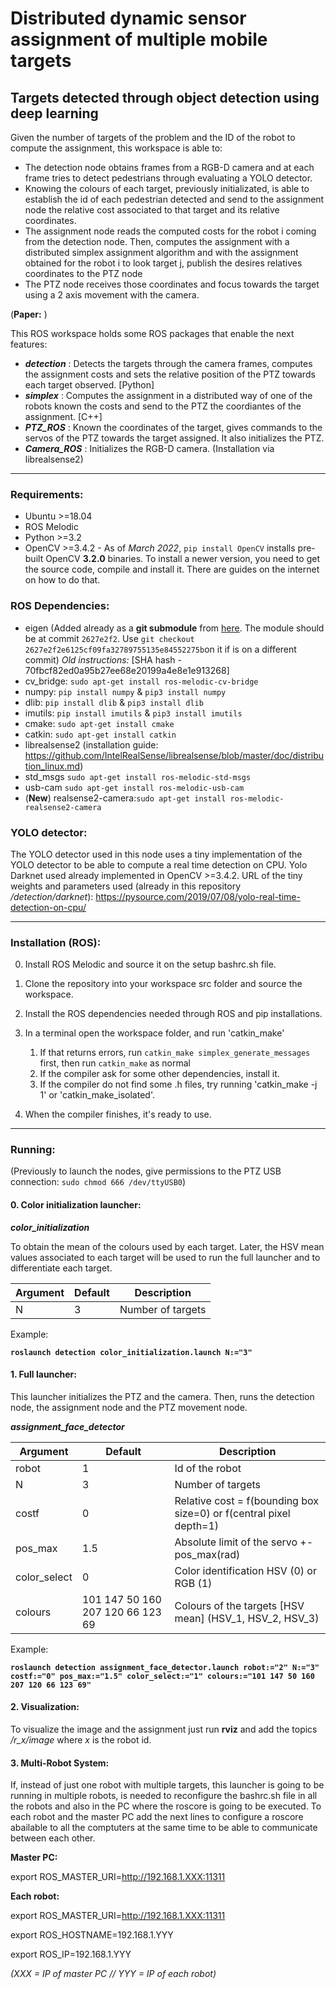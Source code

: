 # Distributed dynamic sensor assignment of multiple mobile targets
## Targets detected through object detection using deep learning

Given the number of targets of the problem and the ID of the robot to compute the assignment, this workspace is able to:
- The detection node obtains frames from a RGB-D camera and at each frame tries to detect pedestrians through evaluating a YOLO detector.
- Knowing the colours of each target, previously initializated, is able to establish the id of each pedestrian detected and send to the assignment node the relative cost associated to that target and its relative coordinates.
- The assignment node reads the computed costs for the robot i coming from the detection node. Then, computes the assignment with a distributed simplex assignment algorithm and with the assignment obtained for the robot i to look target j, publish the desires relatives coordinates to the PTZ node 
- The PTZ node receives those coordinates and focus towards the target using a 2 axis movement with the camera.

(**Paper:** )

This ROS workspace holds some ROS packages that enable the next features:

* _**detection**_ : Detects the targets through the camera frames, computes the assignment costs and sets the relative position of the PTZ towards each target observed. [Python]
* _**simplex**_ : Computes the assignment in a distributed way of one of the robots known the costs and send to the PTZ the coordiantes of the assignment. [C++]
* _**PTZ_ROS**_ : Known the coordinates of the target, gives commands to the servos of the PTZ towards the target assigned. It also initializes the PTZ.
* _**Camera_ROS**_ : Initializes the RGB-D camera. (Installation via librealsense2)

---

### Requirements:

* Ubuntu >=18.04
* ROS Melodic
* Python >=3.2
* OpenCV >=3.4.2 - As of *March 2022*, `pip install OpenCV` installs pre-built OpenCV __3.2.0__ binaries. To install a newer version, you need to get the source code, compile and install it. There are guides on the internet on how to do that.

### ROS Dependencies:

* eigen (Added already as a **git submodule** from [here](https://gitlab.com/libeigen/eigen). The module should be at commit `2627e2f2`. Use `git checkout 2627e2f2e6125cf09fa32789755135e84552275b`on it if is on a different commit)
*Old instructions:* [SHA hash - 70fbcf82ed0a95b27ee68e20199a4e8e1e913268]
* cv_bridge: `sudo apt-get install ros-melodic-cv-bridge`
* numpy: `pip install numpy` & `pip3 install numpy`
* dlib: `pip install dlib` & `pip3 install dlib`
* imutils: `pip install imutils` & `pip3 install imutils`
* cmake: `sudo apt-get install cmake`
* catkin: `sudo apt-get install catkin`
* librealsense2 (installation guide: https://github.com/IntelRealSense/librealsense/blob/master/doc/distribution_linux.md)
* std_msgs `sudo apt-get install ros-melodic-std-msgs`
* usb-cam `sudo apt-get install ros-melodic-usb-cam`
* (**New**) realsense2-camera:`sudo apt-get install ros-melodic-realsense2-camera`

### YOLO detector:
The YOLO detector used in this node uses a tiny implementation of the YOLO detector to be able to compute a real time detection on CPU. 
Yolo Darknet used already implemented in OpenCV >=3.4.2.
URL of the tiny weights and parameters used (already in this repository */detection/darknet*): https://pysource.com/2019/07/08/yolo-real-time-detection-on-cpu/

---

### Installation (ROS):

0. Install ROS Melodic and source it on the setup bashrc.sh file.
1. Clone the repository into your workspace src folder and source the workspace.
2. Install the ROS dependencies needed through ROS and pip installations.
3. In a terminal open the workspace folder, and run 'catkin_make'
   1. If that returns errors, run `catkin_make simplex_generate_messages` first, then run `catkin_make` as normal
   2. If the compiler ask for some other dependencies, install it.
   3. If the compiler do not find some .h files, try running 'catkin_make -j 1' or 'catkin_make_isolated'.

4. When the compiler finishes, it's ready to use.

---

### Running:

(Previously to launch the nodes, give permissions to the PTZ USB connection: `sudo chmod 666 /dev/ttyUSB0`)

#### 0. Color initialization launcher:

_**color_initialization**_

To obtain the mean of the colours used by each target. Later, the HSV mean values associated to each target will be used to run the full launcher and to differentiate each target.

Argument | Default | Description
------------ | ------------- | -------------
N | 3 | Number of targets

Example:

**`roslaunch detection color_initialization.launch N:="3"`**

#### 1. Full launcher:

This launcher initializes the PTZ and the camera. Then, runs the detection node, the assignment node and the PTZ movement node.

_**assignment_face_detector**_

Argument | Default | Description
------------ | ------------- | -------------
robot | 1 | Id of the robot
N | 3 | Number of targets
costf | 0 | Relative cost = f(bounding box size=0) or f(central pixel depth=1)
pos_max | 1.5 | Absolute limit of the servo +-pos_max(rad)
color_select | 0 | Color identification HSV (0) or RGB (1)
colours | 101 147 50 160 207 120 66 123 69 | Colours of the targets [HSV mean] (HSV_1, HSV_2, HSV_3)

Example:

**`roslaunch detection assignment_face_detector.launch robot:="2" N:="3" costf:="0" pos_max:="1.5" color_select:="1" colours:="101 147 50 160 207 120 66 123 69"`**

#### 2. Visualization:

To visualize the image and the assignment just run **rviz** and add the topics */r_x/image* where *x* is the robot id.

#### 3. Multi-Robot System:

If, instead of just one robot with multiple targets, this launcher is going to be running in multiple robots, is needed to reconfigure the bashrc.sh file in all the robots and also in the PC where the roscore is going to be executed. To each robot and the master PC add the next lines to configure a roscore abailable to all the comptuters at the same time to be able to communicate between each other.

**Master PC:**

export ROS_MASTER_URI=http://192.168.1.XXX:11311

**Each robot:**

export ROS_MASTER_URI=http://192.168.1.XXX:11311

export ROS_HOSTNAME=192.168.1.YYY

export ROS_IP=192.168.1.YYY

*(XXX = IP of master PC // YYY = IP of each robot)*
